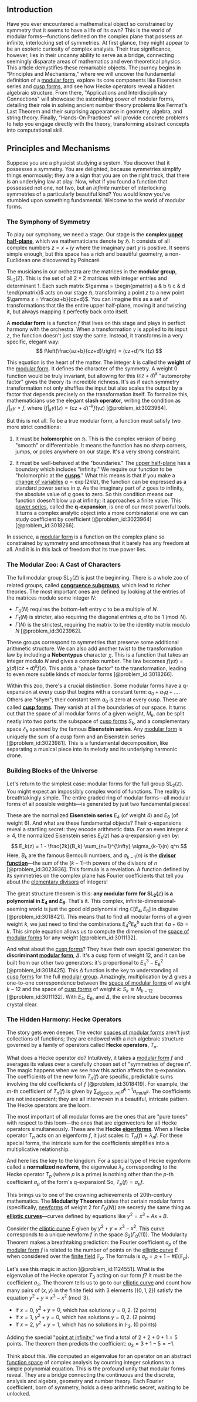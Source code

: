 ## Introduction
Have you ever encountered a mathematical object so constrained by symmetry that it seems to have a life of its own? This is the world of modular forms—functions defined on the complex plane that possess an infinite, interlocking set of symmetries. At first glance, they might appear to be an esoteric curiosity of complex analysis. Their true significance, however, lies in their uncanny ability to serve as a bridge, connecting seemingly disparate areas of mathematics and even theoretical physics. This article demystifies these remarkable objects. The journey begins in "Principles and Mechanisms," where we will uncover the fundamental definition of a [modular form](@article_id:184403), explore its core components like Eisenstein series and [cusp forms](@article_id:188602), and see how Hecke operators reveal a hidden algebraic structure. From there, "Applications and Interdisciplinary Connections" will showcase the astonishing power of modular forms, detailing their role in solving ancient number theory problems like Fermat's Last Theorem and their surprising appearance in geometry, algebra, and string theory. Finally, "Hands-On Practices" will provide concrete problems to help you engage directly with the theory, transforming abstract concepts into computational skill.

## Principles and Mechanisms

Suppose you are a physicist studying a system. You discover that it possesses a symmetry. You are delighted, because symmetries simplify things enormously; they are a sign that you are on the right track, that there is an underlying law at play. Now, what if you found a function that possessed not one, not two, but an *infinite* number of interlocking symmetries of a particularly beautiful kind? You would know you’ve stumbled upon something fundamental. Welcome to the world of modular forms.

### The Symphony of Symmetry

To play our symphony, we need a stage. Our stage is the **complex [upper half-plane](@article_id:198625)**, which we mathematicians denote by $\mathfrak{H}$. It consists of all complex numbers $z = x + iy$ where the imaginary part $y$ is positive. It seems simple enough, but this space has a rich and beautiful geometry, a non-Euclidean one discovered by Poincaré.

The musicians in our orchestra are the matrices in the **modular group**, $\mathrm{SL}_2(\mathbb{Z})$. This is the set of all $2 \times 2$ matrices with integer entries and determinant 1. Each such matrix $\gamma = \begin{pmatrix} a & b \\ c & d \end{pmatrix}$ acts on our stage $\mathfrak{H}$, transforming a point $z$ to a new point $\gamma z = \frac{az+b}{cz+d}$. You can imagine this as a set of transformations that tile the entire upper half-plane, moving it and twisting it, but always mapping it perfectly back onto itself.

A **modular form** is a function $f$ that lives on this stage and plays in perfect harmony with the orchestra. When a transformation $\gamma$ is applied to its input $z$, the function doesn't just stay the same. Instead, it transforms in a very specific, elegant way:
$$ f\left(\frac{az+b}{cz+d}\right) = (cz+d)^k f(z) $$

This equation is the heart of the matter. The integer $k$ is called the **weight** of the [modular form](@article_id:184403). It defines the character of the symmetry. A weight 0 function would be truly invariant, but allowing for this $(cz+d)^k$ "automorphy factor" gives the theory its incredible richness. It's as if each symmetry transformation not only shuffles the input but also scales the output by a factor that depends precisely on the transformation itself. To formalize this, mathematicians use the elegant **slash operator**, writing the condition as $f|_k \gamma = f$, where $(f|_k\gamma)(z) = (cz+d)^{-k}f(\gamma z)$ [@problem_id:3023964].

But this is not all. To be a true modular form, a function must satisfy two more strict conditions:

1.  It must be **holomorphic** on $\mathfrak{H}$. This is the complex version of being "smooth" or differentiable. It means the function has no sharp corners, jumps, or poles anywhere on our stage. It's a very strong constraint.

2.  It must be well-behaved at the "boundaries." The [upper half-plane](@article_id:198625) has a boundary which includes "infinity." We require our function to be "holomorphic at the **[cusps](@article_id:636298)**." What this means is that if you make a [change of variables](@article_id:140892) $q = \exp(2\pi i z)$, the function can be expressed as a standard power series in $q$. As the imaginary part of $z$ goes to infinity, the absolute value of $q$ goes to zero. So this condition means our function doesn't blow up at infinity; it approaches a finite value. This [power series](@article_id:146342), called the **q-expansion**, is one of our most powerful tools. It turns a complex analytic object into a more combinatorial one we can study coefficient by coefficient [@problem_id:3023964] [@problem_id:3018266].

In essence, a [modular form](@article_id:184403) is a function on the complex plane so constrained by symmetry and smoothness that it barely has any freedom at all. And it is in this lack of freedom that its true power lies.

### The Modular Zoo: A Cast of Characters

The full modular group $\mathrm{SL}_2(\mathbb{Z})$ is just the beginning. There is a whole zoo of related groups, called **[congruence subgroups](@article_id:195226)**, which lead to richer theories. The most important ones are defined by looking at the entries of the matrices modulo some integer $N$:
-   $\Gamma_0(N)$ requires the bottom-left entry $c$ to be a multiple of $N$.
-   $\Gamma_1(N)$ is stricter, also requiring the diagonal entries $a, d$ to be $1 \pmod N$.
-   $\Gamma(N)$ is the strictest, requiring the matrix to be the identity matrix modulo $N$ [@problem_id:3023962].

These groups correspond to symmetries that preserve some additional arithmetic structure. We can also add another twist to the transformation law by including a **Nebentypus** character $\chi$. This is a function that takes an integer modulo $N$ and gives a complex number. The law becomes $f(\gamma z) = \chi(d)(cz+d)^k f(z)$. This adds a "phase factor" to the transformation, leading to even more subtle kinds of modular forms [@problem_id:3018266].

Within this zoo, there's a crucial distinction. Some modular forms have a q-expansion at every cusp that begins with a constant term: $a_0 + a_1 q + \dots$. Others are "shyer"; their constant term $a_0$ is zero at every cusp. These are called **[cusp forms](@article_id:188602)**. They vanish at all the boundaries of our space. It turns out that the space of all modular forms of a given weight, $M_k$, can be split neatly into two parts: the subspace of [cusp forms](@article_id:188602) $S_k$, and a complementary space $\mathcal{E}_k$ spanned by the famous **Eisenstein series**. Any [modular form](@article_id:184403) is uniquely the sum of a cusp form and an Eisenstein series [@problem_id:3023981]. This is a fundamental decomposition, like separating a musical piece into its melody and its underlying harmonic drone.

### Building Blocks of the Universe

Let's return to the simplest case: modular forms for the full group $\mathrm{SL}_2(\mathbb{Z})$. You might expect an impossibly complex world of functions. The reality is breathtakingly simple. The entire graded ring of modular forms—all modular forms of all possible weights—is generated by just two fundamental pieces!

These are the normalized **Eisenstein series** $E_4$ (of weight 4) and $E_6$ (of weight 6). And what are these fundamental objects? Their q-expansions reveal a startling secret: they encode arithmetic data. For an even integer $k \ge 4$, the normalized Eisenstein series $E_k(z)$ has a q-expansion given by:
$$ E_k(z) = 1 - \frac{2k}{B_k} \sum_{n=1}^{\infty} \sigma_{k-1}(n) q^n $$
Here, $B_k$ are the famous Bernoulli numbers, and $\sigma_{k-1}(n)$ is the **[divisor function](@article_id:190940)**—the sum of the $(k-1)$-th powers of the divisors of $n$ [@problem_id:3023936]. This formula is a revelation. A function defined by its symmetries on the complex plane has Fourier coefficients that tell you about the [elementary divisors](@article_id:138894) of integers!

The great structure theorem is this: **any modular form for $\mathrm{SL}_2(\mathbb{Z})$ is a polynomial in $E_4$ and $E_6$**. That's it. This complex, infinite-dimensional-seeming world is just the good old polynomial ring $\mathbb{C}[E_4, E_6]$ in disguise [@problem_id:3018421]. This means that to find all modular forms of a given weight $k$, we just need to find the combinations $E_4^a E_6^b$ such that $4a+6b=k$. This simple equation allows us to compute the dimension of the [space of modular forms](@article_id:191456) for any weight [@problem_id:3011132].

And what about the [cusp forms](@article_id:188602)? They have their own special generator: the **discriminant [modular form](@article_id:184403)**, $\Delta$. It's a cusp form of weight 12, and it can be built from our other two generators: it's proportional to $E_4^3 - E_6^2$ [@problem_id:3018425]. This $\Delta$ function is the key to understanding all [cusp forms](@article_id:188602) for the full [modular group](@article_id:145958). Amazingly, multiplication by $\Delta$ gives a one-to-one correspondence between the [space of modular forms](@article_id:191456) of weight $k-12$ and the space of [cusp forms](@article_id:188602) of weight $k$: $S_k \cong M_{k-12}$ [@problem_id:3011132]. With $E_4$, $E_6$, and $\Delta$, the entire structure becomes crystal clear.

### The Hidden Harmony: Hecke Operators

The story gets even deeper. The vector [spaces of modular forms](@article_id:199296) aren't just collections of functions; they are endowed with a rich algebraic structure governed by a family of operators called **Hecke operators**, $T_n$.

What does a Hecke operator do? Intuitively, it takes a [modular form](@article_id:184403) $f$ and averages its values over a carefully chosen set of "symmetries of degree $n$". The magic happens when we see how this action affects the q-expansion. The coefficients of the new form $T_n(f)$ are specific, predictable sums involving the old coefficients of $f$ [@problem_id:3018419]. For example, the $m$-th coefficient of $T_n(f)$ is given by $\sum_{d|\gcd(n,m)} d^{k-1} a_{mn/d^2}$. The coefficients are not independent; they are all interwoven in a beautiful, intricate pattern. The Hecke operators are the loom.

The most important of all modular forms are the ones that are "pure tones" with respect to this loom—the ones that are eigenvectors for all Hecke operators simultaneously. These are the **Hecke [eigenforms](@article_id:197806)**. When a Hecke operator $T_n$ acts on an eigenform $f$, it just scales it: $T_n(f) = \lambda_n f$. For these special forms, the intricate sum for the coefficients simplifies into a multiplicative relationship.

And here lies the key to the kingdom. For a special type of Hecke eigenform called a **normalized newform**, the eigenvalue $\lambda_p$ corresponding to the Hecke operator $T_p$ (where $p$ is a prime) is nothing other than the $p$-th coefficient $a_p$ of the form's q-expansion! So, $T_p(f) = a_p f$.

This brings us to one of the crowning achievements of 20th-century mathematics. The **Modularity Theorem** states that certain modular forms (specifically, [newforms](@article_id:199117) of weight 2 for $\Gamma_0(N)$) are secretly the same thing as **[elliptic curves](@article_id:151915)**—curves defined by equations like $y^2 = x^3 + Ax + B$.

Consider the [elliptic curve](@article_id:162766) $E$ given by $y^2 + y = x^3 - x^2$. This curve corresponds to a unique newform $f$ in the space $S_2(\Gamma_0(11))$. The Modularity Theorem makes a breathtaking prediction: the Fourier coefficient $a_p$ of the [modular form](@article_id:184403) $f$ is related to the number of points on the [elliptic curve](@article_id:162766) $E$ when considered over the [finite field](@article_id:150419) $\mathbb{F}_p$. The formula is $a_p = p+1 - \#E(\mathbb{F}_p)$.

Let's see this magic in action [@problem_id:1124551]. What is the eigenvalue of the Hecke operator $T_3$ acting on our form $f$? It must be the coefficient $a_3$. The theorem tells us to go to our [elliptic curve](@article_id:162766) and count how many pairs of $(x,y)$ in the finite field with 3 elements ($\{0, 1, 2\}$) satisfy the equation $y^2+y \equiv x^3-x^2 \pmod 3$.
- If $x=0$, $y^2+y=0$, which has solutions $y=0, 2$. (2 points)
- If $x=1$, $y^2+y=0$, which has solutions $y=0, 2$. (2 points)
- If $x=2$, $y^2+y=1$, which has no solutions in $\mathbb{F}_3$. (0 points)

Adding the special "[point at infinity](@article_id:154043)," we find a total of $2+2+0+1 = 5$ points. The theorem then predicts the coefficient: $a_3 = 3+1-5 = -1$.

Think about this. We computed an eigenvalue for an operator on an abstract [function space](@article_id:136396) of complex analysis by counting integer solutions to a simple polynomial equation. This is the profound unity that modular forms reveal. They are a bridge connecting the continuous and the discrete, analysis and algebra, geometry and number theory. Each Fourier coefficient, born of symmetry, holds a deep arithmetic secret, waiting to be unlocked.